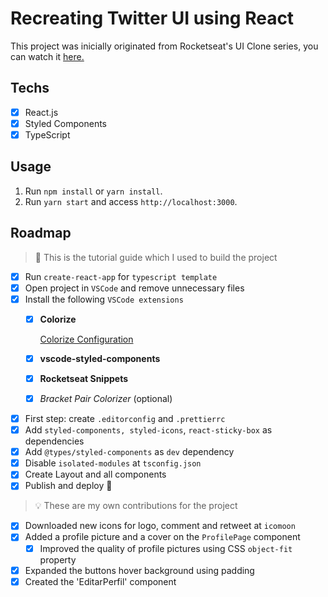 # Recreating Twitter UI using React

This project was inicially originated from Rocketseat's UI Clone series, you can watch it <a href="https://www.youtube.com/watch?v=K-8z_4xvT3o">here.</a>

## Techs

- [x] React.js
- [x] Styled Components
- [x] TypeScript

## Usage

1. Run `npm install` or `yarn install`.<br />
2. Run `yarn start` and access `http://localhost:3000`.<br />

## Roadmap

> :memo: This is the tutorial guide which I used to build the project

- [x]  Run `create-react-app` for `typescript template`
- [x]  Open project in `VSCode` and remove unnecessary files
- [x]  Install the following `VSCode extensions`
    - [x]  **Colorize**
        
        [Colorize Configuration](https://www.notion.so/Colorize-Configuration-7e741464bcc84d0e88ecd751879bbd29)
        
    - [x]  **vscode-styled-components**
    - [x]  **Rocketseat Snippets**
    - [x]  *Bracket Pair Colorizer* (optional)
- [x]  First step: create  `.editorconfig` and `.prettierrc`
- [x]  Add `styled-components, styled-icons`, `react-sticky-box` as dependencies
- [x]  Add `@types/styled-components` as `dev` dependency
- [x]  Disable `isolated-modules` at `tsconfig.json`
- [x]  Create Layout and all components
- [x]  Publish and deploy 🚀

> :bulb: These are my own contributions for the project 

- [x]  Downloaded new icons for logo, comment and retweet at `icomoon`
- [x]  Added a profile picture and a cover on the `ProfilePage` component
    - [x]  Improved the quality of profile pictures using CSS `object-fit` property
- [x]  Expanded the buttons hover background using padding
- [x]  Created the 'EditarPerfil' component
